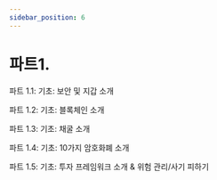 ```yaml
---
sidebar_position: 6
---
```


# 파트1.

파트 1.1: 기초: 보안 및 지갑 소개

파트 1.2: 기초: 블록체인 소개

파트 1.3: 기초: 채굴 소개

파트 1.4: 기초: 10가지 암호화폐 소개

파트 1.5: 기초: 투자 프레임워크 소개 & 위험 관리/사기 피하기
